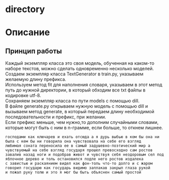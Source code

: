 # directory

# Описание

## Принцип работы
Каждый экземпляр класса это своя модель, обученная на каком-то наборе текстов, можно сделать одновременно несколько моделей.  
Создаем экземпляр класса TextGenerator в train.py, указываем желаемую длину префикса.  
Используем метод fit для наполнения словаря, указываем в этот метод путь до нужной директории, в который обходим все txt файлы в кодировке utf-8.  
Сохраняем экземпляр класса по пути models с помощью dill.  
В файле generate.py открываем нужную модель с помощью dill и вызываем метод generate, в который передаем длину необходимой последовательности и префикс, при желании.  
Если префикс меньше, чем нужно,то дополним случайными словами, которые могут быть с ним в n-грамме, если больше, то откнем лишнее.  


```
господами как ключарев и ехать отсюда а я дурь выбью в ком бы она ни была с кем бы ни говорила она чувствовала на себе его взгляд
любимая соната переносила ее в самый задушевно-поэтический мир а чувствуемый на себе взгляд государя прошел превосходно сам ростов 
завалив назад ноги и подобрав живот и чувствуя себя нездоровым сел под яблочное дерево и толь остановился подле него ростов издалека 
с завистью и раскаянием видел как фон-толь что-то долго и с жаром говорил государю как государь видимо заплакав закрыл глаза рукой 
и пожал руку толю и это я мог бы быть объяснен самый простой
```

